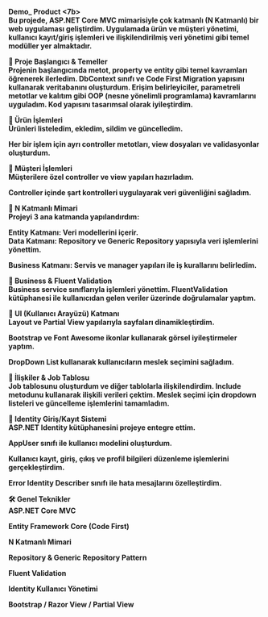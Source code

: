 <b> Demo_ Product <7b> <br>
Bu projede, ASP.NET Core MVC mimarisiyle çok katmanlı (N Katmanlı) bir web uygulaması geliştirdim. Uygulamada ürün ve müşteri yönetimi, kullanıcı kayıt/giriş işlemleri ve ilişkilendirilmiş veri yönetimi gibi temel modüller yer almaktadır. <br>

🚀 Proje Başlangıcı & Temeller<br>
Projenin başlangıcında metot, property ve entity gibi temel kavramları öğrenerek ilerledim. DbContext sınıfı ve Code First Migration yapısını kullanarak veritabanını oluşturdum. Erişim belirleyiciler, parametreli metotlar ve kalıtım gibi OOP (nesne yönelimli programlama) kavramlarını uyguladım. Kod yapısını tasarımsal olarak iyileştirdim.<br>

🛒 Ürün İşlemleri<br>
Ürünleri listeledim, ekledim, sildim ve güncelledim.<br>

Her bir işlem için ayrı controller metotları, view dosyaları ve validasyonlar oluşturdum.<br>

👥 Müşteri İşlemleri<br>
Müşterilere özel controller ve view yapıları hazırladım.<br>

Controller içinde şart kontrolleri uygulayarak veri güvenliğini sağladım.<br>

🧱 N Katmanlı Mimari<br>
Projeyi 3 ana katmanda yapılandırdım:<br>

Entity Katmanı: Veri modellerini içerir.<br>
Data Katmanı: Repository ve Generic Repository yapısıyla veri işlemlerini yönettim.<br>

Business Katmanı: Servis ve manager yapıları ile iş kurallarını belirledim.<br>

🔧 Business & Fluent Validation<br>
Business service sınıflarıyla işlemleri yönettim. FluentValidation kütüphanesi ile kullanıcıdan gelen veriler üzerinde doğrulamalar yaptım.<br>

🎨 UI (Kullanıcı Arayüzü) Katmanı<br>
Layout ve Partial View yapılarıyla sayfaları dinamikleştirdim.<br>

Bootstrap ve Font Awesome ikonlar kullanarak görsel iyileştirmeler yaptım.<br>

DropDown List kullanarak kullanıcıların meslek seçimini sağladım.<br>

🔗 İlişkiler & Job Tablosu<br>
Job tablosunu oluşturdum ve diğer tablolarla ilişkilendirdim. Include metodunu kullanarak ilişkili verileri çektim. Meslek seçimi için dropdown listeleri ve güncelleme işlemlerini tamamladım.<br>

🔐 Identity Giriş/Kayıt Sistemi<br>
ASP.NET Identity kütüphanesini projeye entegre ettim.<br>

AppUser sınıfı ile kullanıcı modelini oluşturdum.<br>

Kullanıcı kayıt, giriş, çıkış ve profil bilgileri düzenleme işlemlerini gerçekleştirdim.<br>

Error Identity Describer sınıfı ile hata mesajlarını özelleştirdim.<br>

🛠️ Genel Teknikler<br>
ASP.NET Core MVC<br>

Entity Framework Core (Code First)<br>

N Katmanlı Mimari<br>

Repository & Generic Repository Pattern<br>

Fluent Validation<br>

Identity Kullanıcı Yönetimi<br>

Bootstrap / Razor View / Partial View<br>

